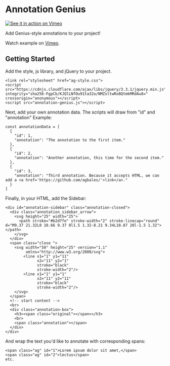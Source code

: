 # Annotation Genius

[![See it in action on Vimeo](https://i.imgur.com/ThjiQ9T.png)](https://vimeo.com/264324724)

Add Genius-style annotations to your project!

Watch example on [Vimeo](https://vimeo.com/264324724).

## Getting Started

Add the style, js library, and jQuery to your project.

```
<link rel="stylesheet" href="ag-style.css">
<script src="https://cdnjs.cloudflare.com/ajax/libs/jquery/3.3.1/jquery.min.js" integrity="sha256-FgpCb/KJQlLNfOu91ta32o/NMZxltwRo8QtmkMRdAu8=" crossorigin="anonymous"></script>
<script src="annotation-genius.js"></script>
```

Next, add your own annotation data. The scripts will draw from "id" and "annotation" Example:
```
const annotationData = [
  {
    "id": 1,
    "annotation": "The annotation to the first item."
  },
  {
    "id": 2,
    "annotation": "Another annotation, this time for the second item."
  },
  {
    "id": 3,
    "annotation": "Third annotation. Because it accepts HTML, we can add a <a href='https://github.com/agbales/'>link</a>."
  }
]
```

Finally, in your HTML, add the Sidebar: 

```
<div id="annotation-sidebar" class="annotation-closed">
  <div class="annotation_sidebar_arrow">
    <svg height="25" width="25">
      <path stroke="#b2d7fe" stroke-width="2" stroke-linecap="round" d="M9.37 21.32L0 10.66 9.37 0l1.5 1.32-8.21 9.34L10.87 20l-1.5 1.32"></path>
    </svg>
  </div>
  <span class="close ">
    <svg width="50" height="25" version="1.1"
         xmlns="http://www.w3.org/2000/svg">
        <line x1="1" y1="11"
              x2="11" y2="1"
              stroke="black"
              stroke-width="2"/>
        <line x1="1" y1="1"
              x2="11" y2="11"
              stroke="black"
              stroke-width="2"/>
    </svg>
  </span>
  <!-- start content -->
  <br>
  <div class="annotation-box">
    <h3><span class="original"></span></h3>
    <br>
    <span class="annotation"></span>
  </div>
</div>
```

And wrap the text you'd like to annotate with corresponding spans:

```
<span class="ag" id="1">Lorem ipsum dolor sit amet,</span>
<span class="ag" id="2">lectus</span>
etc.
```